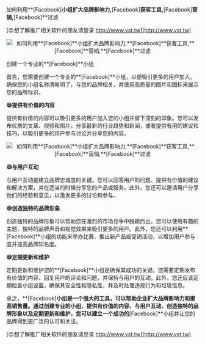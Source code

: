 如何利用**[Facebook]**小组扩大品牌影响力,**[Facebook]**获客工具,**[Facebook]**营销,**[Facebook]**过滤

[😍想了解推广相关软件的朋友请登录 http://www.vst.tw](http://www.vst.tw)

 <center><img src="https://vst.tw/MP4/tuiguang/png/6.png" alt="如何利用**[Facebook]**小组扩大品牌影响力,**[Facebook]**获客工具,**[Facebook]**营销,**[Facebook]**过滤"></center>

创建一个专业的**[Facebook]**小组

首先，您需要创建一个专业的**[Facebook]**小组，以便吸引更多的用户加入。确保您的小组名称清晰明了，与您的品牌相关，并使用高质量的图片和图标来展示您的品牌标识。

**😄提供有价值的内容**

提供有价值的内容可以吸引更多的用户加入您的小组并留下深刻的印象。您可以发布优质的文章、视频和图片，分享最新的行业趋势和新闻，或者提供有用的建议和技巧，以吸引更多的用户参与讨论并分享您的内容。

 <center><img src="https://vst.tw/MP4/tuiguang/png/2.png" alt="如何利用**[Facebook]**小组扩大品牌影响力,**[Facebook]**获客工具,**[Facebook]**营销,**[Facebook]**过滤"></center>

**😄与用户互动**

与用户互动是建立品牌忠诚度的关键。您可以回答用户的问题、提供有价值的建议和解决方案，并在适当的时候分享您的产品或服务。此外，您还可以邀请用户分享他们的经验和意见，以激发更多的讨论和参与。

**😄创造独特的品牌形象**

创造独特的品牌形象可以帮助您在激烈的市场竞争中脱颖而出。您可以使用有趣的主题、独特的品牌声音和视觉效果来吸引更多的用户。此外，您还可以利用**[Facebook]**小组的功能来举办比赛、推出新产品或促销活动，以增加用户参与度并提高品牌知名度。

**😄定期更新和维护**

定期更新和维护您的**[Facebook]**小组是确保其成功的关键。您需要定期发布有价值的内容、回复用户的评论和问题，并保持与用户的互动。此外，您还应该定期检查小组设置，确保其安全性和隐私性，并及时处理违规行为和垃圾信息。

总之，**[Facebook]**小组是一个强大的工具，可以帮助企业扩大品牌影响力和提高销售量。通过创建专业的小组、提供有价值的内容、与用户互动、创造独特的品牌形象以及定期更新和维护，您可以建立一个成功的**[Facebook]**小组并让您的品牌得到更广泛的认可和关注。

[😍想了解推广相关软件的朋友请登录 http://www.vst.tw](http://www.vst.tw)



